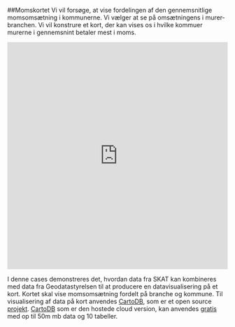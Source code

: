 ##Momskortet
Vi vil forsøge, at vise fordelingen af den gennemsnitlige momsomsætning i kommunerne. Vi vælger at se på omsætningens i murer-branchen. Vi vil konstrure et kort, der kan vises os i hvilke kommuer murerne i gennemsnint betaler mest i moms.


<iframe width='100%' height='520' frameborder='0' src='http://rastermanden.cartodb.com/viz/91e6f47a-9731-11e4-bc24-0e9d821ea90d/embed_map' allowfullscreen webkitallowfullscreen mozallowfullscreen oallowfullscreen msallowfullscreen></iframe>



I denne cases demonstreres det, hvordan data fra SKAT kan kombineres med data fra Geodatastyrelsen til at producere en datavisualisering på et kort. Kortet skal vise momsomsætning fordelt på branche og kommune. Til visualisering af data på kort anvendes [CartoDB](https://cartodb.com/), som er et open source [projekt](https://github.com/CartoDB/cartodb). [CartoDB](https://cartodb.com/) som er den hostede cloud version, kan anvendes [gratis](https://cartodb.com/pricing/) med op til 50m mb data og 10 tabeller.
